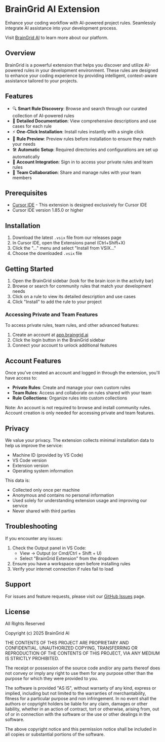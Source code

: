 # BrainGrid AI Extension

Enhance your coding workflow with AI-powered project rules. Seamlessly integrate AI assistance into your development process.

Visit [BrainGrid AI](https://www.braingrid.ai/) to learn more about our platform.

## Overview

BrainGrid is a powerful extension that helps you discover and utilize AI-powered rules in your development environment. These rules are designed to enhance your coding experience by providing intelligent, context-aware assistance tailored to your projects.

## Features

- 🔍 **Smart Rule Discovery**: Browse and search through our curated collection of AI-powered rules
- 📝 **Detailed Documentation**: View comprehensive descriptions and use cases for each rule
- ⚡ **One-Click Installation**: Install rules instantly with a single click
- 👀 **Rule Preview**: Preview rules before installation to ensure they match your needs
- 🛠️ **Automatic Setup**: Required directories and configurations are set up automatically
- 👤 **Account Integration**: Sign in to access your private rules and team rules
- 👥 **Team Collaboration**: Share and manage rules with your team members

## Prerequisites

- [Cursor IDE](https://www.cursor.com/) - This extension is designed exclusively for Cursor IDE
- Cursor IDE version 1.85.0 or higher

## Installation

1. Download the latest `.vsix` file from our releases page
2. In Cursor IDE, open the Extensions panel (Ctrl+Shift+X)
3. Click the "..." menu and select "Install from VSIX..."
4. Choose the downloaded `.vsix` file

## Getting Started

1. Open the BrainGrid sidebar (look for the brain icon in the activity bar)
2. Browse or search for community rules that match your development needs
3. Click on a rule to view its detailed description and use cases
4. Click "Install" to add the rule to your project

### Accessing Private and Team Features

To access private rules, team rules, and other advanced features:

1. Create an account at [app.braingrid.ai](https://app.braingrid.ai)
2. Click the login button in the BrainGrid sidebar
3. Connect your account to unlock additional features

## Account Features

Once you've created an account and logged in through the extension, you'll have access to:

- **Private Rules**: Create and manage your own custom rules
- **Team Rules**: Access and collaborate on rules shared with your team
- **Rule Collections**: Organize rules into custom collections

Note: An account is not required to browse and install community rules. Account creation is only needed for accessing private and team features.

## Privacy

We value your privacy. The extension collects minimal installation data to help us improve the service:

- Machine ID (provided by VS Code)
- VS Code version
- Extension version
- Operating system information

This data is:
- Collected only once per machine
- Anonymous and contains no personal information
- Used solely for understanding extension usage and improving our service
- Never shared with third parties

## Troubleshooting

If you encounter any issues:

1. Check the Output panel in VS Code:
   - View → Output (or Cmd/Ctrl + Shift + U)
   - Select "BrainGrid Extension" from the dropdown
2. Ensure you have a workspace open before installing rules
3. Verify your internet connection if rules fail to load

## Support

For issues and feature requests, please visit our [GitHub Issues](https://github.com/BrainGridAI/getbraingridai/issues) page.

## License

All Rights Reserved

Copyright (c) 2025 BrainGrid AI

THE CONTENTS OF THIS PROJECT ARE PROPRIETARY AND CONFIDENTIAL. UNAUTHORIZED COPYING, TRANSFERRING OR REPRODUCTION OF THE CONTENTS OF THIS PROJECT, VIA ANY MEDIUM IS STRICTLY PROHIBITED.

The receipt or possession of the source code and/or any parts thereof does not convey or imply any right to use them for any purpose other than the purpose for which they were provided to you.

The software is provided "AS IS", without warranty of any kind, express or implied, including but not limited to the warranties of merchantability, fitness for a particular purpose and non infringement. In no event shall the authors or copyright holders be liable for any claim, damages or other liability, whether in an action of contract, tort or otherwise, arising from, out of or in connection with the software or the use or other dealings in the software.

The above copyright notice and this permission notice shall be included in all copies or substantial portions of the software.
